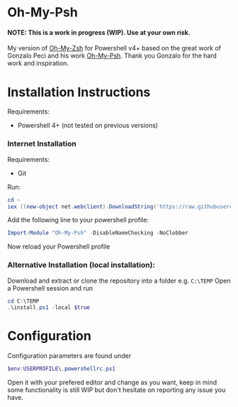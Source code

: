 # Oh-My-Psh

#### NOTE: This is a work in progress (WIP). Use at your own risk.

My version of [Oh-My-Zsh](ohmyz.sh) for Powershell v4+ based on the great work of Gonzalo Peci and his work
[Oh-My-Psh](https://github.com/brandonhon/oh-my-psh). Thank you Gonzalo for the hard work and inspiration.

# Installation Instructions

Requirements:
* Powershell 4+ (not tested on previous versions)


### Internet Installation
Requirements:
* Git

Run:

```powershell
cd ~
iex ((new-object net.webclient).DownloadString('https://raw.githubusercontent.com/brandonhon/oh-my-psh/master/install.ps1'))
```

Add the following line to your powershell profile:
```powershell
Import-Module "Oh-My-Psh" -DisableNameChecking -NoClobber
```
Now reload your Powershell profile

### Alternative Installation (local installation):
Download and extract or clone the repository into a folder e.g. ```C:\TEMP```
Open a Powershell session and run
```powershell
cd C:\TEMP
.\install.ps1 -local $true
```

# Configuration

Configuration parameters are found under
```powershell
$env:USERPROFILE\.powershellrc.ps1
```
Open it with your prefered editor and change as you want, keep in mind some functionality is still WIP but don't hesitate on reporting any issue you have.
